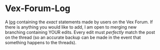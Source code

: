 # Vex-Forum-Log
A [log](https://github.com/920A/Vex-Forum-Log/tree/main/logs) containing the *exact* statements made by users on the Vex Forum. If there is anything you would like to add, I am open to merging new branching containing YOUR edits. Every edit must *perfectly* match the post on the thread (so an accurate backup can be made in the event that something happens to the threads).
